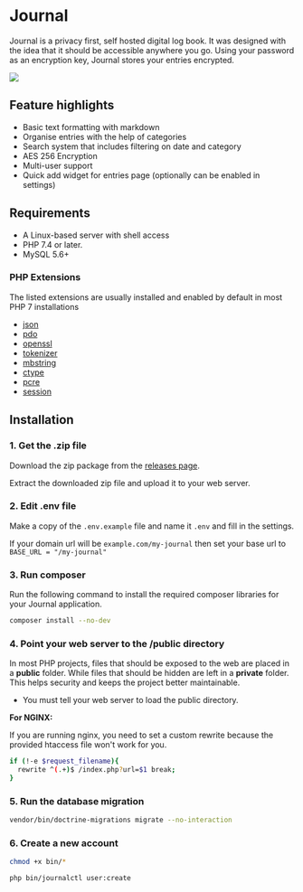 # Journal
Journal is a privacy first, self hosted digital log book. It was designed with the idea that it should be accessible anywhere you go. Using your password as an encryption key, Journal stores your entries encrypted.

<img src="https://samihsoylu.nl/downloads/dashboard-journal.png">

## Feature highlights
* Basic text formatting with markdown
* Organise entries with the help of categories
* Search system that includes filtering on date and category
* AES 256 Encryption
* Multi-user support
* Quick add widget for entries page (optionally can be enabled in settings)

## Requirements
* A Linux-based server with shell access
* PHP 7.4 or later.
* MySQL 5.6+

### PHP Extensions

The listed extensions are usually installed and enabled by default in most PHP 7 installations

* [json](https://www.php.net/manual/en/book.json.php)
* [pdo](https://www.php.net/manual/en/book.pdo.php)
* [openssl](https://www.php.net/manual/en/book.openssl.php)
* [tokenizer](https://www.php.net/manual/en/book.tokenizer.php)
* [mbstring](https://www.php.net/manual/en/book.mbstring.php)
* [ctype](https://www.php.net/manual/en/book.ctype)
* [pcre](https://www.php.net/manual/en/book.pcre)
* [session](https://www.php.net/manual/en/book.session)

## Installation

### 1. Get the .zip file

Download the zip package from the [releases page](https://github.com/samihsoylu/journal/releases/latest).

Extract the downloaded zip file and upload it to your web server.

### 2. Edit .env file

Make a copy of the `.env.example` file and name it `.env` and fill in the settings.

If your domain url will be `example.com/my-journal` then set your base url to `BASE_URL = "/my-journal"`

### 3. Run composer

Run the following command to install the required composer libraries for your Journal application.

```bash
composer install --no-dev
```

### 4. Point your web server to the /public directory

In most PHP projects, files that should be exposed to the web are placed in a **public** folder. While files that should be hidden are left in a **private** folder. This helps security and  keeps the project better maintainable.

* You must tell your web server to load the public directory.

**For NGINX:**

If you are running nginx, you need to set a custom rewrite because the provided htaccess file won't work for you.

```bash
if (!-e $request_filename){
  rewrite ^(.+)$ /index.php?url=$1 break;
}
```

### 5. Run the database migration

```bash
vendor/bin/doctrine-migrations migrate --no-interaction
```

### 6. Create a new account

```bash
chmod +x bin/*

php bin/journalctl user:create
```